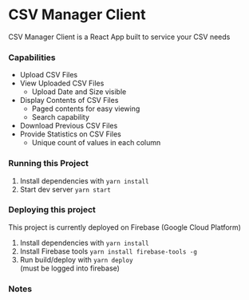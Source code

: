 # CSV Manager Client
CSV Manager Client is a React App built to service your CSV needs

### Capabilities
* Upload CSV Files
* View Uploaded CSV Files
  * Upload Date and Size visible
* Display Contents of CSV Files 
  * Paged contents for easy viewing
  * Search capability 
* Download Previous CSV Files
* Provide Statistics on CSV Files
  * Unique count of values in each column
  
### Running this Project
1. Install dependencies with `yarn install`
2. Start dev server `yarn start`


### Deploying this project
This project is currently deployed on Firebase (Google Cloud Platform)

1. Install dependencies with `yarn install`
2. Install Firebase tools `yarn install firebase-tools -g`
2. Run build/deploy with `yarn deploy`  
(must be logged into firebase)

### Notes

